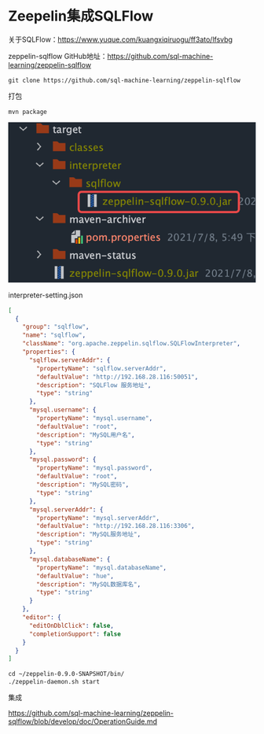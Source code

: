 # Zeepelin集成SQLFlow

关于SQLFlow：https://www.yuque.com/kuangxiqiruogu/ff3ato/lfsvbg

zeppelin-sqlflow GitHub地址：https://github.com/sql-machine-learning/zeppelin-sqlflow

```
git clone https://github.com/sql-machine-learning/zeppelin-sqlflow
```

打包

```
mvn package
```

![image-20210709101120076](imgaes/image-20210709101120076.png)

interpreter-setting.json

```json
[
  {
    "group": "sqlflow",
    "name": "sqlflow",
    "className": "org.apache.zeppelin.sqlflow.SQLFlowInterpreter",
    "properties": {
      "sqlflow.serverAddr": {
        "propertyName": "sqlflow.serverAddr",
        "defaultValue": "http://192.168.28.116:50051",
        "description": "SQLFlow 服务地址",
        "type": "string"
      },
      "mysql.username": {
        "propertyName": "mysql.username",
        "defaultValue": "root",
        "description": "MySQL用户名",
        "type": "string"
      },
      "mysql.password": {
        "propertyName": "mysql.password",
        "defaultValue": "root",
        "description": "MySQL密码",
        "type": "string"
      },
      "mysql.serverAddr": {
        "propertyName": "mysql.serverAddr",
        "defaultValue": "http://192.168.28.116:3306",
        "description": "MySQL服务地址",
        "type": "string"
      },
      "mysql.databaseName": {
        "propertyName": "mysql.databaseName",
        "defaultValue": "hue",
        "description": "MySQL数据库名",
        "type": "string"
      }
    },
    "editor": {
      "editOnDblClick": false,
      "completionSupport": false
    }
  }
]
```

```
cd ~/zeppelin-0.9.0-SNAPSHOT/bin/
./zeppelin-daemon.sh start
```

集成

https://github.com/sql-machine-learning/zeppelin-sqlflow/blob/develop/doc/OperationGuide.md

